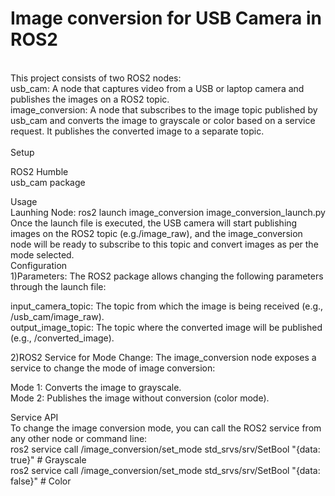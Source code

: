 <h1>Image conversion for USB Camera in ROS2</h1>
<br>
This project consists of two ROS2 nodes:
<br>
usb_cam: A node that captures video from a USB or laptop camera and publishes the images on a ROS2 topic.
<br>
image_conversion: A node that subscribes to the image topic published by usb_cam and converts the image to grayscale or color based on a service request. It publishes the converted image to a separate topic.
<br><br>
Setup <br>

ROS2 Humble <br>
usb_cam package <br>

Usage 
<br>
Launhing Node: ros2 launch image_conversion image_conversion_launch.py
<br>
Once the launch file is executed, the USB camera will start publishing images on the ROS2 topic (e.g./image_raw), and the image_conversion node will be ready to subscribe to this topic and convert images as per the mode selected.
<br>
Configuration <br>
1)Parameters: The ROS2 package allows changing the following parameters through the launch file: <br>

input_camera_topic: The topic from which the image is being received (e.g., /usb_cam/image_raw). <br>
output_image_topic: The topic where the converted image will be published (e.g., /converted_image). <br>

2)ROS2 Service for Mode Change: The image_conversion node exposes a service to change the mode of image conversion: <br>

Mode 1: Converts the image to grayscale.<br>
Mode 2: Publishes the image without conversion (color mode).<br>

Service API
<br>
To change the image conversion mode, you can call the ROS2 service from any other node or command line: <br>
ros2 service call /image_conversion/set_mode std_srvs/srv/SetBool "{data: true}"  # Grayscale <br>
ros2 service call /image_conversion/set_mode std_srvs/srv/SetBool "{data: false}"  # Color <br>



